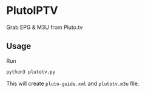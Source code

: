 # PlutoIPTV

Grab EPG & M3U from Pluto.tv


## Usage

Run

```bash
python3 plutotv.py
````
This will create `pluto-guide.xml` and `plutotv.m3u` file.

